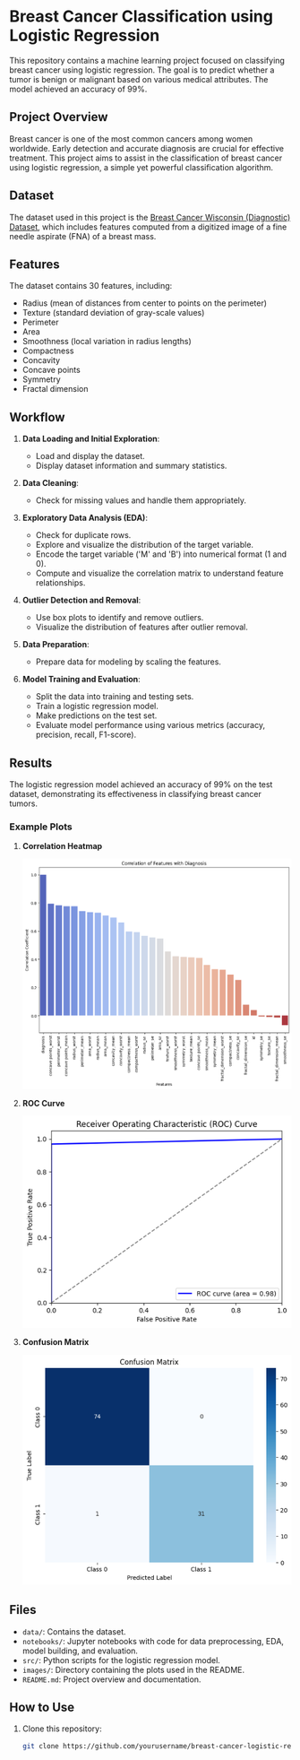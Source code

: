 # Breast Cancer Classification using Logistic Regression

This repository contains a machine learning project focused on classifying breast cancer using logistic regression. The goal is to predict whether a tumor is benign or malignant based on various medical attributes. The model achieved an accuracy of 99%.

## Project Overview

Breast cancer is one of the most common cancers among women worldwide. Early detection and accurate diagnosis are crucial for effective treatment. This project aims to assist in the classification of breast cancer using logistic regression, a simple yet powerful classification algorithm.

## Dataset

The dataset used in this project is the [Breast Cancer Wisconsin (Diagnostic) Dataset](https://archive.ics.uci.edu/ml/datasets/Breast+Cancer+Wisconsin+(Diagnostic)), which includes features computed from a digitized image of a fine needle aspirate (FNA) of a breast mass.

## Features

The dataset contains 30 features, including:

- Radius (mean of distances from center to points on the perimeter)
- Texture (standard deviation of gray-scale values)
- Perimeter
- Area
- Smoothness (local variation in radius lengths)
- Compactness
- Concavity
- Concave points
- Symmetry
- Fractal dimension

## Workflow

1. **Data Loading and Initial Exploration**:
   - Load and display the dataset.
   - Display dataset information and summary statistics.

2. **Data Cleaning**:
   - Check for missing values and handle them appropriately.

3. **Exploratory Data Analysis (EDA)**:
   - Check for duplicate rows.
   - Explore and visualize the distribution of the target variable.
   - Encode the target variable ('M' and 'B') into numerical format (1 and 0).
   - Compute and visualize the correlation matrix to understand feature relationships.

4. **Outlier Detection and Removal**:
   - Use box plots to identify and remove outliers.
   - Visualize the distribution of features after outlier removal.

5. **Data Preparation**:
   - Prepare data for modeling by scaling the features.

6. **Model Training and Evaluation**:
   - Split the data into training and testing sets.
   - Train a logistic regression model.
   - Make predictions on the test set.
   - Evaluate model performance using various metrics (accuracy, precision, recall, F1-score).

## Results

The logistic regression model achieved an accuracy of 99% on the test dataset, demonstrating its effectiveness in classifying breast cancer tumors.

### Example Plots

1. **Correlation Heatmap**

   ![Correlation Heatmap](images/correlation_heatmap.png)

2. **ROC Curve**

   ![ROC Curve](images/roc_curve.png)

3. **Confusion Matrix**

   ![Confusion Matrix](images/confusion_matrix.png)

## Files

- `data/`: Contains the dataset.
- `notebooks/`: Jupyter notebooks with code for data preprocessing, EDA, model building, and evaluation.
- `src/`: Python scripts for the logistic regression model.
- `images/`: Directory containing the plots used in the README.
- `README.md`: Project overview and documentation.

## How to Use

1. Clone this repository:
   ```bash
   git clone https://github.com/yourusername/breast-cancer-logistic-regression.git
